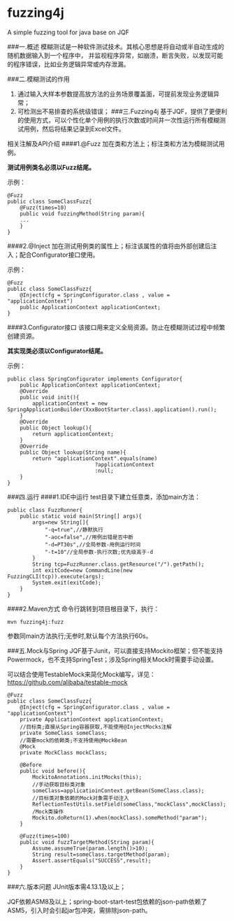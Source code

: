 # fuzzing4j
A simple fuzzing tool for java base on JQF

###一.概述
模糊测试是一种软件测试技术。其核心思想是将自动或半自动生成的随机数据输入到一个程序中， 并监视程序异常，如崩溃，断言失败，以发现可能的程序错误，比如业务逻辑异常或内存泄漏。

###二.模糊测试的作用
1) 通过输入大样本参数提高放方法的业务场景覆盖面，可提前发现业务逻辑异常；
2) 可检测出不易排查的系统级错误；
###三.Fuzzing4j
基于JQF，提供了更便利的使用方式，可以个性化单个用例的执行次数或时间并一次性运行所有模糊测试用例，然后将结果记录到Excel文件。

相关注解及API介绍
####1.@Fuzz
加在类和方法上；标注类和方法为模糊测试用例。

**测试用例类名必须以Fuzz结尾。**

示例：
~~~~
@Fuzz
public class SomeClassFuzz{
    @Fuzz(times=10)
    public void fuzzingMethod(String param){
    ...
    }
}
~~~~
####2.@Inject
加在测试用例类的属性上；标注该属性的值将由外部创建后注入；配合Configurator接口使用。

示例：
~~~~
@Fuzz
public class SomeClassFuzz{
    @Inject(cfg = SpringConfigurator.class , value = "applicationContext")
    public ApplicationContext applicationContext;
}
~~~~

####3.Configurator接口
该接口用来定义全局资源。防止在模糊测试过程中频繁创建资源。

**其实现类必须以Configurator结尾。**

示例：

~~~~
public class SpringConfigurator implements Configurator{
    public ApplicationContext applicationContext;
    @Override
    public void init(){
        applicationContext = new SpringApplicationBuilder(XxxBootStarter.class).application().run();
    }
    @Override
    public Object lookup(){
        return applicationContext;
    }
    @Override
    public Object lookup(String name){
        return "applicationContext".equals(name)
                            ?applicationContext
                            :null;
    }
}
~~~~

###四.运行
####1.IDE中运行
test目录下建立任意类，添加main方法：
~~~~
public class FuzzRunner{
    public static void main(String[] args){
        args=new String[]{
            "-q=true",//静默执行
            "-aoc=false",//用例出错是否中断
            "-d=PT30s",//全局参数-用例运行时间
            "-t=10"//全局参数-执行次数;优先级高于-d
        }
        String tcp=FuzzRunner.class.getResource("/").getPath();
        int exitCode=new CommandLine(new FuzzingCLI(tcp)).execute(args);
        System.exit(exitCode);
    }
}
~~~~
####2.Maven方式
命令行跳转到项目根目录下，执行：
~~~~
mvn fuzzing4j:fuzz
~~~~
参数同main方法执行;无参时,默认每个方法执行60s。

###五.Mock与Spring
JQF基于Junit，可以直接支持Mockito框架；但不能支持Powermock，也不支持SpringTest；涉及Spring相关Mock时需要手动设置。

可以结合使用TestableMock来简化Mock编写，详见：<https://github.com/alibaba/testable-mock>
~~~~
@Fuzz
public class SomeClassFuzz{
    @Inject(cfg = SpringConfigurator.class , value = "applicationContext")
    private ApplicationContext applicationContext;
    //目标类;直接从Spring容器获取,不能使用@InjectMocks注解
    private SomeClass someClass;
    //需要mock的依赖类;不支持使用@MockBean
    @Mock
    private MockClass mockClass;
    
    @Before
    public void before(){
        MockitoAnnotations.initMocks(this);
        //手动获取目标类对象
        someClass=applicatioinContext.getBean(SomeClass.class);
        //目标类对象依赖的Mock对象需手动注入
        ReflectionTestUtils.setField(someClass,"mockClass",mockClass);
        /Mock类操作
        Mockito.doReturn(1).when(mockClass).someMethod("param");
    }
    
    @Fuzz(times=100)
    public void fuzzTargetMethod(String param){
        Assume.assumeTrue(param.length()>10);
        String result=someClass.targetMethod(param);
        Assert.assertEquals("SUCCESS",result);
    }
}
~~~~
###六.版本问题
JUnit版本需4.13.1及以上；

JQF依赖ASM8及以上；spring-boot-start-test包依赖的json-path依赖了ASM5，引入时会引起jar包冲突，需排除json-path。